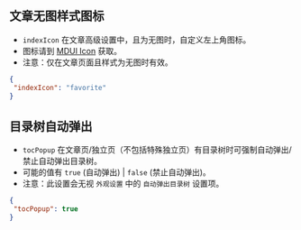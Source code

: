 ## 文章无图样式图标
- `indexIcon` 在文章高级设置中，且为无图时，自定义左上角图标。
- 图标请到 [MDUI Icon](https://www.mdui.org/docs/material_icon) 获取。
- 注意：仅在文章页面且样式为无图时有效。

```JSON
{
 "indexIcon": "favorite"
}
```

## 目录树自动弹出
- `tocPopup` 在文章页/独立页（不包括特殊独立页）有目录树时可强制自动弹出/禁止自动弹出目录树。
- 可能的值有 `true` (自动弹出) | `false` (禁止自动弹出)。
- 注意：此设置会无视 `外观设置` 中的 `自动弹出目录树` 设置项。

```JSON
{
 "tocPopup": true
}
```